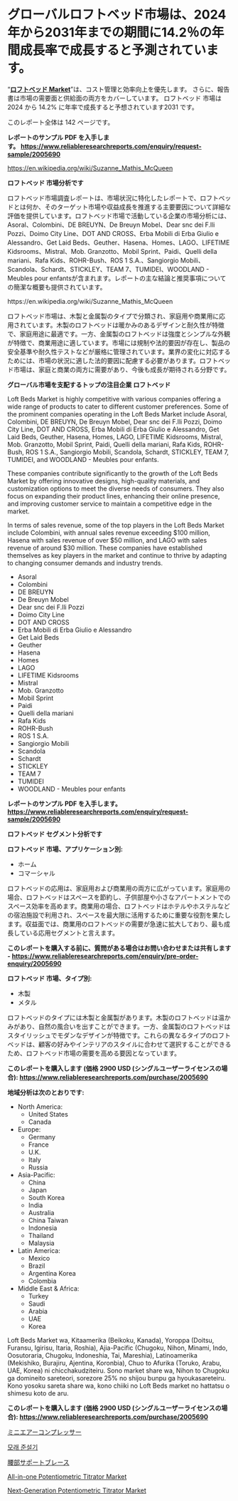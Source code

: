 <p><h1>グローバルロフトベッド市場は、2024年から2031年までの期間に14.2％の年間成長率で成長すると予測されています。</h1></p><p>&ldquo;<strong><a href="https://www.reliableresearchreports.com/loft-beds-r2005690">ロフトベッド Market</a></strong>&rdquo;は、コスト管理と効率向上を優先します。 さらに、報告書は市場の需要面と供給面の両方をカバーしています。 ロフトベッド 市場は 2024 から 14.2% に年率で成長すると予想されています2031 です。</p>
<p>このレポート全体は 142 ページです。</p>
<p><strong>レポートのサンプル PDF を入手します。&nbsp;<a href="https://www.reliableresearchreports.com/enquiry/request-sample/2005690">https://www.reliableresearchreports.com/enquiry/request-sample/2005690</a></strong></p>
<p><a href="https://en.wikipedia.org/wiki/Suzanne_Mathis_McQueen">https://en.wikipedia.org/wiki/Suzanne_Mathis_McQueen</a></p>
<p><strong>ロフトベッド 市場分析です</strong></p>
<p><p>ロフトベッド市場調査レポートは、市場状況に特化したレポートで、ロフトベッドとは何か、そのターゲット市場や収益成長を推進する主要要因について詳細な評価を提供しています。ロフトベッド市場で活動している企業の市場分析には、Asoral、Colombini、DE BREUYN、De Breuyn Mobel、Dear snc dei F.lli Pozzi、Doimo City Line、DOT AND CROSS、Erba Mobili di Erba Giulio e Alessandro、Get Laid Beds、Geuther、Hasena、Homes、LAGO、LIFETIME Kidsrooms、Mistral、Mob. Granzotto、Mobil Sprint、Paidi、Quelli della mariani、Rafa Kids、ROHR-Bush、ROS 1 S.A.、Sangiorgio Mobili、Scandola、Schardt、STICKLEY、TEAM 7、TUMIDEI、WOODLAND - Meubles pour enfantsが含まれます。レポートの主な結論と推奨事項についての簡潔な概要も提供されています。</p></p>
<p>https://en.wikipedia.org/wiki/Suzanne_Mathis_McQueen</p>
<p><p>ロフトベッド市場は、木製と金属製のタイプで分類され、家庭用や商業用に応用されています。木製のロフトベッドは暖かみのあるデザインと耐久性が特徴で、家庭用途に最適です。一方、金属製のロフトベッドは強度とシンプルな外観が特徴で、商業用途に適しています。市場には規制や法的要因が存在し、製品の安全基準や耐久性テストなどが厳格に管理されています。業界の変化に対応するためには、市場の状況に適した法的要因に配慮する必要があります。ロフトベッド市場は、家庭と商業の両方に需要があり、今後も成長が期待される分野です。</p></p>
<p><strong>グローバル市場を支配するトップの注目企業 ロフトベッド</strong></p>
<p><p>Loft Beds Market is highly competitive with various companies offering a wide range of products to cater to different customer preferences. Some of the prominent companies operating in the Loft Beds Market include Asoral, Colombini, DE BREUYN, De Breuyn Mobel, Dear snc dei F.lli Pozzi, Doimo City Line, DOT AND CROSS, Erba Mobili di Erba Giulio e Alessandro, Get Laid Beds, Geuther, Hasena, Homes, LAGO, LIFETIME Kidsrooms, Mistral, Mob. Granzotto, Mobil Sprint, Paidi, Quelli della mariani, Rafa Kids, ROHR-Bush, ROS 1 S.A., Sangiorgio Mobili, Scandola, Schardt, STICKLEY, TEAM 7, TUMIDEI, and WOODLAND - Meubles pour enfants.</p><p>These companies contribute significantly to the growth of the Loft Beds Market by offering innovative designs, high-quality materials, and customization options to meet the diverse needs of consumers. They also focus on expanding their product lines, enhancing their online presence, and improving customer service to maintain a competitive edge in the market.</p><p>In terms of sales revenue, some of the top players in the Loft Beds Market include Colombini, with annual sales revenue exceeding $100 million, Hasena with sales revenue of over $50 million, and LAGO with sales revenue of around $30 million. These companies have established themselves as key players in the market and continue to thrive by adapting to changing consumer demands and industry trends.</p></p>
<p><ul><li>Asoral</li><li>Colombini</li><li>DE BREUYN</li><li>De Breuyn Mobel</li><li>Dear snc dei F.lli Pozzi</li><li>Doimo City Line</li><li>DOT AND CROSS</li><li>Erba Mobili di Erba Giulio e Alessandro</li><li>Get Laid Beds</li><li>Geuther</li><li>Hasena</li><li>Homes</li><li>LAGO</li><li>LIFETIME Kidsrooms</li><li>Mistral</li><li>Mob. Granzotto</li><li>Mobil Sprint</li><li>Paidi</li><li>Quelli della mariani</li><li>Rafa Kids</li><li>ROHR-Bush</li><li>ROS 1 S.A.</li><li>Sangiorgio Mobili</li><li>Scandola</li><li>Schardt</li><li>STICKLEY</li><li>TEAM 7</li><li>TUMIDEI</li><li>WOODLAND - Meubles pour enfants</li></ul></p>
<p><strong>レポートのサンプル PDF を入手します。 <a href="https://www.reliableresearchreports.com/enquiry/request-sample/2005690">https://www.reliableresearchreports.com/enquiry/request-sample/2005690</a></strong></p>
<p><strong>ロフトベッド セグメント分析です</strong></p>
<p><strong>ロフトベッド 市場、アプリケーション別:</strong></p>
<p><ul><li>ホーム</li><li>コマーシャル</li></ul></p>
<p><p>ロフトベッドの応用は、家庭用および商業用の両方に広がっています。家庭用の場合、ロフトベッドはスペースを節約し、子供部屋や小さなアパートメントでのスペース効率を高めます。商業用の場合、ロフトベッドはホテルやホステルなどの宿泊施設で利用され、スペースを最大限に活用するために重要な役割を果たします。収益面では、商業用のロフトベッドの需要が急速に拡大しており、最も成長している応用セグメントと言えます。</p></p>
<p><strong>このレポートを購入する前に、質問がある場合はお問い合わせまたは共有します - <a href="https://www.reliableresearchreports.com/enquiry/pre-order-enquiry/2005690">https://www.reliableresearchreports.com/enquiry/pre-order-enquiry/2005690</a></strong></p>
<p><strong>ロフトベッド 市場、タイプ別:</strong></p>
<p><ul><li>木製</li><li>メタル</li></ul></p>
<p><p>ロフトベッドのタイプには木製と金属製があります。木製のロフトベッドは温かみがあり、自然の風合いを出すことができます。一方、金属製のロフトベッドはスタイリッシュでモダンなデザインが特徴です。これらの異なるタイプのロフトベッドは、顧客の好みやインテリアのスタイルに合わせて選択することができるため、ロフトベッド市場の需要を高める要因となっています。</p></p>
<p><strong>このレポートを購入します (価格 2900 USD (シングルユーザーライセンスの場合): <a href="https://www.reliableresearchreports.com/purchase/2005690">https://www.reliableresearchreports.com/purchase/2005690</a></strong></p>
<p><strong>地域分析は次のとおりです:</strong></p>
<p><ul>
    <li>
        North America:
        <ul>
            <li>United States</li>
            <li>Canada</li>
        </ul>
    </li>
    <li>
        Europe:
        <ul>
            <li>Germany</li>
            <li>France</li>
            <li>U.K.</li>
            <li>Italy</li>
            <li>Russia</li>
        </ul>
    </li>
    <li>
        Asia-Pacific:
        <ul>
            <li>China</li>
            <li>Japan</li>
            <li>South Korea</li>
            <li>India</li>
            <li>Australia</li>
            <li>China Taiwan</li>
            <li>Indonesia</li>
            <li>Thailand</li>
            <li>Malaysia</li>
        </ul>
    </li>
    <li>
        Latin America:
        <ul>
            <li>Mexico</li>
            <li>Brazil</li>
            <li>Argentina Korea</li>
            <li>Colombia</li>
        </ul>
    </li>
    <li>
        Middle East & Africa:
        <ul>
            <li>Turkey</li>
            <li>Saudi</li>
            <li>Arabia</li>
            <li>UAE</li>
            <li>Korea</li>
        </ul>
    </li>
    </ul></p>
<p><p>Loft Beds Market wa, Kitaamerika (Beikoku, Kanada), Yoroppa (Doitsu, Furansu, Igirisu, Itaria, Roshia), Ajia-Pacific (Chugoku, Nihon, Minami, Indo, Oosutoraria, Chugoku, Indoneshia, Tai, Mareshia), Latinoamerika (Mekishiko, Burajiru, Ajentina, Koronbia), Chuo to Afurika (Toruko, Arabu, UAE, Korea) ni chicchakudziteiru. Sono market share wa, Nihon to Chugoku ga domineito sareteori, sorezore 25% no shijou bunpu ga hyoukasareteiru. Kono yosoku sareta share wa, kono chiiki no Loft Beds market no hattatsu o shimesu koto de aru.</p></p>
<p><strong>このレポートを購入します (価格 2900 USD (シングルユーザーライセンスの場合): <a href="https://www.reliableresearchreports.com/purchase/2005690">https://www.reliableresearchreports.com/purchase/2005690</a></strong></p>
<p><p><a href="https://medium.com/@rudysimonis2023/%E3%83%9F%E3%83%8B%E3%82%A8%E3%82%A2%E3%82%B3%E3%83%B3%E3%83%97%E3%83%AC%E3%83%83%E3%82%B5%E3%83%BC%E5%B8%82%E5%A0%B4-2024%E5%B9%B4%E3%81%8B%E3%82%892031%E5%B9%B4%E3%81%BE%E3%81%A7%E3%81%AE%E3%82%B0%E3%83%AD%E3%83%BC%E3%83%90%E3%83%AB%E3%81%8A%E3%82%88%E3%81%B3%E5%9C%B0%E5%9F%9F%E5%88%A5%E5%88%86%E6%9E%90-5c2b41eefc49">ミニエアーコンプレッサー</a></p><p><a href="https://medium.com/@pwhkjukf5/%EB%AA%A8%EB%9E%98%EA%B0%AF%EB%B2%99%EC%9D%84-%EC%82%B4%ED%8E%B4%EB%B3%B4%EB%8A%94-%ED%86%B5%EC%B0%B0-%EC%8B%9C%EC%9E%A5-%EC%9E%AC%EC%A0%95%EC%83%81%ED%83%9C-%EC%8B%9C%EC%9E%A5-%EA%B7%9C%EB%AA%A8-%EB%B0%8F-2031%EB%85%84%EA%B9%8C%EC%A7%80%EC%9D%98-%EC%88%98%EC%9D%B5-%EB%B6%84%EC%84%9D-e7a2e6ccf97e">모래 준설기</a></p><p><a href="https://medium.com/@dm15982023/%E6%AC%A1%E3%81%AE%E6%96%87%E7%AB%A0%E3%82%92%E6%97%A5%E6%9C%AC%E8%AA%9E%E3%81%AB%E7%BF%BB%E8%A8%B3%E3%81%97%E3%81%A6%E3%81%8F%E3%81%A0%E3%81%95%E3%81%84-%E4%B8%8B%E9%83%A8%E8%85%B0%E9%83%A8%E3%82%B5%E3%83%9D%E3%83%BC%E3%83%88%E3%83%96%E3%83%AC%E3%83%BC%E3%82%B9%E5%B8%82%E5%A0%B4%E5%88%86%E6%9E%90%E3%83%AC%E3%83%9D%E3%83%BC%E3%83%88-2024%E5%B9%B4%E3%81%8B%E3%82%892031%E5%B9%B4%E3%81%BE%E3%81%A7%E3%81%AE%E5%9C%B0%E5%9F%9F-%E3%82%BF%E3%82%A4%E3%83%97-%E5%8C%BB%E7%99%82%E3%82%B5%E3%83%9D%E3%83%BC%E3%83%88%E3%83%96%E3%83%AC%E3%83%BC%E3%82%B9-%E4%B8%80%E8%88%AC%E7%9A%84%E3%81%AA%E3%82%B5%E3%83%9D%E3%83%BC%E3%83%88%E3%83%96%E3%83%AC%E3%83%BC%E3%82%B9-%E3%81%8A%E3%82%88%E3%81%B3%E3%82%A2%E3%83%97%E3%83%AA%E3%82%B1%E3%83%BC%E3%82%B7%E3%83%A7%E3%83%B3-%E3%82%AA-8cb3458eab9a">腰部サポートブレース</a></p><p><a href="https://medium.com/@sofyanbudiaman1_67863/emerging-trends-in-all-in-one-potentiometric-titrator-market-global-outlook-and-future-prospects-f0e0c5059348">All-in-one Potentiometric Titrator Market</a></p><p><a href="https://medium.com/@sofyanbudiaman1_67863/next-generation-potentiometric-titrator-market-share-and-new-trends-analysis-by-its-type-a98fa5214bb1">Next-Generation Potentiometric Titrator Market</a></p></p>